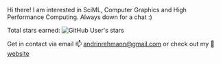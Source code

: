 Hi there! I am interested in SciML, Computer Graphics and High Performance Computing. Always down for a chat :)

Total stars earned:
![GitHub User's stars](https://img.shields.io/github/stars/andrinr)

Get in contact via email 📫 andrinrehmann@gmail.com or check out my 🌌 [website](https://andrinrehmann.ch)

